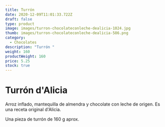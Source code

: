 ```yaml
---
title: Turrón
date: 2020-12-09T11:01:33.722Z
draft: false
type: product
image: images/turron-chocolateconleche-dealicia-1024.jpg
thumb: images/turron-chocolateconleche-dealicia-586.png
category:
  - Chocolates
description: "Turrón "
weight: 160
productWeight: 160
price: 5.25
stock: true
---
```

# Turrón d'Alicia

Arroz inflado, mantequilla de almendra y chocolate con leche de origen. Es una receta original d'Alicia. 

Una pieza de turrón de 160 g aprox.